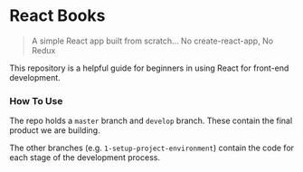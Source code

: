 # React Books
> A simple React app built from scratch... No create-react-app, No Redux

This repository is a helpful guide for beginners in using React for front-end development.

### How To Use
The repo holds a `master` branch and `develop` branch. These contain the final product we are building.

The other branches (e.g. `1-setup-project-environment`) contain the code for each stage of the development process.
